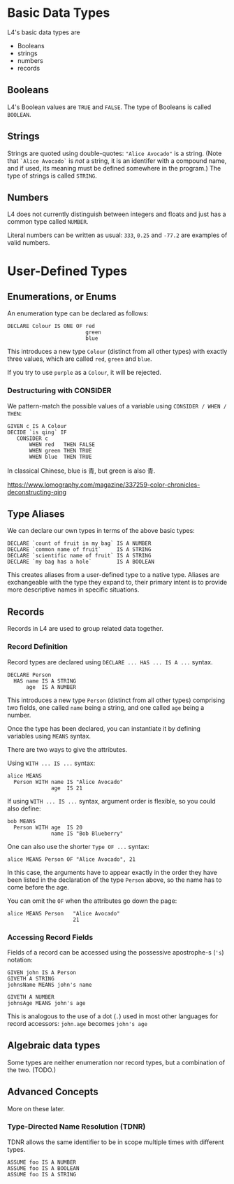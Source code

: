 # Basic Data Types

L4's basic data types are

- Booleans
- strings
- numbers
- records

## Booleans

L4's Boolean values are `TRUE` and `FALSE`. The type of Booleans
is called `BOOLEAN`.

## Strings

Strings are quoted using double-quotes: `"Alice Avocado"` is a string.
(Note that `` `Alice Avocado` `` is *not* a string, it is an identifer
with a compound name, and if used, its meaning must be defined somewhere
in the program.)
The type of strings is called `STRING`.

## Numbers

L4 does not currently distinguish between integers and floats and just
has a common type called `NUMBER`.

Literal numbers can be written as usual: `333`, `0.25` and `-77.2`
are examples of valid numbers.

# User-Defined Types

## Enumerations, or Enums

An enumeration type can be declared as follows:
```l4
DECLARE Colour IS ONE OF red
                         green
						 blue
```

This introduces a new type `Colour` (distinct from all other types) with
exactly three values, which are called `red`, `green` and `blue`.

If you try to use `purple` as a `Colour`, it will be rejected.

### Destructuring with CONSIDER

We pattern-match the possible values of a variable using `CONSIDER / WHEN / THEN`:

```l4
GIVEN c IS A Colour
DECIDE `is qing` IF
   CONSIDER c
       WHEN red   THEN FALSE
       WHEN green THEN TRUE
       WHEN blue  THEN TRUE
```

In classical Chinese, blue is 青, but green is also 青.

https://www.lomography.com/magazine/337259-color-chronicles-deconstructing-qing

## Type Aliases

We can declare our own types in terms of the above basic types:

```
DECLARE `count of fruit in my bag` IS A NUMBER
DECLARE `common name of fruit`     IS A STRING
DECLARE `scientific name of fruit` IS A STRING
DECLARE `my bag has a hole`        IS A BOOLEAN
```

This creates aliases from a user-defined type to a native type. Aliases are
exchangeable with the type they expand to, their primary intent is to provide
more descriptive names in specific situations.

## Records

Records in L4 are used to group related data together.

### Record Definition

Record types are declared using `DECLARE ... HAS ... IS A ...` syntax.

```l4
DECLARE Person
  HAS name IS A STRING
      age  IS A NUMBER
```

This introduces a new type `Person` (distinct from all other types) comprising
two fields, one called `name` being a string, and one called `age` being a number.

Once the type has been declared, you can instantiate it by defining variables using `MEANS` syntax.

There are two ways to give the attributes.

Using `WITH ... IS ...` syntax:

```l4
alice MEANS
  Person WITH name IS "Alice Avocado"
              age  IS 21
```

If using `WITH ... IS ...` syntax, argument order is flexible, so you could
also define:
```l4
bob MEANS
  Person WITH age  IS 20
              name IS "Bob Blueberry"
```

One can also use the shorter `Type OF ...` syntax:

```l4
alice MEANS Person OF "Alice Avocado", 21
```

In this case, the arguments have to appear exactly in the order they have
been listed in the declaration of the type `Person` above, so the name has
to come before the age.

You can omit the `OF` when the attributes go down the page:

```l4
alice MEANS Person   "Alice Avocado"
                     21
```

### Accessing Record Fields

Fields of a record can be accessed using the possessive apostrophe-s (`'s`) notation:

```l4
GIVEN john IS A Person
GIVETH A STRING
johnsName MEANS john's name

GIVETH A NUMBER
johnsAge MEANS john's age
```

This is analogous to the use of a dot (`.`) used in most other languages for record accessors: `john.age` becomes `john's age`

## Algebraic data types

Some types are neither enumeration nor record types, but a combination of the two. (TODO.)

## Advanced Concepts

More on these later.

### Type-Directed Name Resolution (TDNR)

TDNR allows the same identifier to be in scope multiple times with different types.

```l4
ASSUME foo IS A NUMBER
ASSUME foo IS A BOOLEAN
ASSUME foo IS A STRING
```
